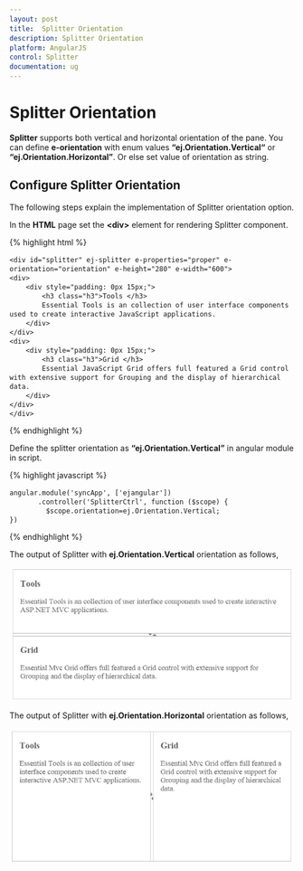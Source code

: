 ```yaml
---
layout: post
title:  Splitter Orientation
description: Splitter Orientation
platform: AngularJS
control: Splitter
documentation: ug
---
```


# Splitter Orientation

 **Splitter** supports both vertical and horizontal orientation of the pane. You can define **e-orientation** with enum values **“ej.Orientation.Vertical“** or **“ej.Orientation.Horizontal”**. Or else set value of orientation as string.

## Configure Splitter Orientation

The following steps explain the implementation of Splitter orientation option.

In the **HTML** page set the **&lt;div&gt;** element for rendering Splitter component.

{% highlight html %}

    <div id="splitter" ej-splitter e-properties="proper" e-orientation="orientation" e-height="280" e-width="600">
    <div>
        <div style="padding: 0px 15px;">
            <h3 class="h3">Tools </h3>
            Essential Tools is an collection of user interface components used to create interactive JavaScript applications.
        </div>
    </div>
    <div>
        <div style="padding: 0px 15px;">
            <h3 class="h3">Grid </h3>
            Essential JavaScript Grid offers full featured a Grid control with extensive support for Grouping and the display of hierarchical data.
        </div>
    </div>
    </div>      

{% endhighlight %}

Define the splitter orientation as **“ej.Orientation.Vertical”** in angular module in script.

{% highlight javascript %}

    angular.module('syncApp', ['ejangular'])
           .controller('SplitterCtrl', function ($scope) {  
             $scope.orientation=ej.Orientation.Vertical;
    })

{% endhighlight %}


The output of Splitter with **ej.Orientation.Vertical** orientation as follows,

![](Splitter-Orientation_images\Splitter-Orientation_img1.png) 

The output of Splitter with **ej.Orientation.Horizontal** orientation as follows,

![](Splitter-Orientation_images\Splitter-Orientation_img2.png) 

